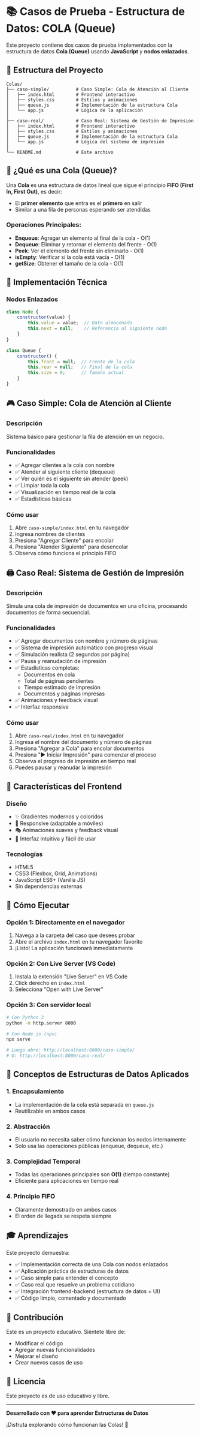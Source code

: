 # 📚 Casos de Prueba - Estructura de Datos: COLA (Queue)

Este proyecto contiene dos casos de prueba implementados con la estructura de datos **Cola (Queue)** usando **JavaScript** y **nodos enlazados**.

## 🎯 Estructura del Proyecto

```
Colas/
├── caso-simple/          # Caso Simple: Cola de Atención al Cliente
│   ├── index.html        # Frontend interactivo
│   ├── styles.css        # Estilos y animaciones
│   ├── queue.js          # Implementación de la estructura Cola
│   └── app.js            # Lógica de la aplicación
│
├── caso-real/            # Caso Real: Sistema de Gestión de Impresión
│   ├── index.html        # Frontend interactivo
│   ├── styles.css        # Estilos y animaciones
│   ├── queue.js          # Implementación de la estructura Cola
│   └── app.js            # Lógica del sistema de impresión
│
└── README.md             # Este archivo
```

## 📖 ¿Qué es una Cola (Queue)?

Una **Cola** es una estructura de datos lineal que sigue el principio **FIFO (First In, First Out)**, es decir:
- El **primer elemento** que entra es el **primero** en salir
- Similar a una fila de personas esperando ser atendidas

### Operaciones Principales:
- **Enqueue**: Agregar un elemento al final de la cola - O(1)
- **Dequeue**: Eliminar y retornar el elemento del frente - O(1)
- **Peek**: Ver el elemento del frente sin eliminarlo - O(1)
- **isEmpty**: Verificar si la cola está vacía - O(1)
- **getSize**: Obtener el tamaño de la cola - O(1)

## 🔧 Implementación Técnica

### Nodos Enlazados
```javascript
class Node {
    constructor(value) {
        this.value = value;  // Dato almacenado
        this.next = null;    // Referencia al siguiente nodo
    }
}

class Queue {
    constructor() {
        this.front = null;  // Frente de la cola
        this.rear = null;   // Final de la cola
        this.size = 0;      // Tamaño actual
    }
}
```

## 🎮 Caso Simple: Cola de Atención al Cliente

### Descripción
Sistema básico para gestionar la fila de atención en un negocio.

### Funcionalidades
- ✅ Agregar clientes a la cola con nombre
- ✅ Atender al siguiente cliente (dequeue)
- ✅ Ver quién es el siguiente sin atender (peek)
- ✅ Limpiar toda la cola
- ✅ Visualización en tiempo real de la cola
- ✅ Estadísticas básicas

### Cómo usar
1. Abre `caso-simple/index.html` en tu navegador
2. Ingresa nombres de clientes
3. Presiona "Agregar Cliente" para encolar
4. Presiona "Atender Siguiente" para desencolar
5. Observa cómo funciona el principio FIFO

## 🖨️ Caso Real: Sistema de Gestión de Impresión

### Descripción
Simula una cola de impresión de documentos en una oficina, procesando documentos de forma secuencial.

### Funcionalidades
- ✅ Agregar documentos con nombre y número de páginas
- ✅ Sistema de impresión automático con progreso visual
- ✅ Simulación realista (2 segundos por página)
- ✅ Pausa y reanudación de impresión
- ✅ Estadísticas completas:
  - Documentos en cola
  - Total de páginas pendientes
  - Tiempo estimado de impresión
  - Documentos y páginas impresas
- ✅ Animaciones y feedback visual
- ✅ Interfaz responsive

### Cómo usar
1. Abre `caso-real/index.html` en tu navegador
2. Ingresa el nombre del documento y número de páginas
3. Presiona "Agregar a Cola" para encolar documentos
4. Presiona "▶️ Iniciar Impresión" para comenzar el proceso
5. Observa el progreso de impresión en tiempo real
6. Puedes pausar y reanudar la impresión

## 🎨 Características del Frontend

### Diseño
- ✨ Gradientes modernos y coloridos
- 📱 Responsive (adaptable a móviles)
- 🎭 Animaciones suaves y feedback visual
- 🎯 Interfaz intuitiva y fácil de usar

### Tecnologías
- HTML5
- CSS3 (Flexbox, Grid, Animations)
- JavaScript ES6+ (Vanilla JS)
- Sin dependencias externas

## 🚀 Cómo Ejecutar

### Opción 1: Directamente en el navegador
1. Navega a la carpeta del caso que desees probar
2. Abre el archivo `index.html` en tu navegador favorito
3. ¡Listo! La aplicación funcionará inmediatamente

### Opción 2: Con Live Server (VS Code)
1. Instala la extensión "Live Server" en VS Code
2. Click derecho en `index.html`
3. Selecciona "Open with Live Server"

### Opción 3: Con servidor local
```bash
# Con Python 3
python -m http.server 8000

# Con Node.js (npx)
npx serve

# Luego abre: http://localhost:8000/caso-simple/
# O: http://localhost:8000/caso-real/
```

## 📝 Conceptos de Estructuras de Datos Aplicados

### 1. Encapsulamiento
- La implementación de la cola está separada en `queue.js`
- Reutilizable en ambos casos

### 2. Abstracción
- El usuario no necesita saber cómo funcionan los nodos internamente
- Solo usa las operaciones públicas (enqueue, dequeue, etc.)

### 3. Complejidad Temporal
- Todas las operaciones principales son **O(1)** (tiempo constante)
- Eficiente para aplicaciones en tiempo real

### 4. Principio FIFO
- Claramente demostrado en ambos casos
- El orden de llegada se respeta siempre

## 🎓 Aprendizajes

Este proyecto demuestra:
- ✅ Implementación correcta de una Cola con nodos enlazados
- ✅ Aplicación práctica de estructuras de datos
- ✅ Caso simple para entender el concepto
- ✅ Caso real que resuelve un problema cotidiano
- ✅ Integración frontend-backend (estructura de datos + UI)
- ✅ Código limpio, comentado y documentado

## 🤝 Contribución

Este es un proyecto educativo. Siéntete libre de:
- Modificar el código
- Agregar nuevas funcionalidades
- Mejorar el diseño
- Crear nuevos casos de uso

## 📄 Licencia

Este proyecto es de uso educativo y libre.

---

**Desarrollado con ❤️ para aprender Estructuras de Datos**

¡Disfruta explorando cómo funcionan las Colas! 🚀
